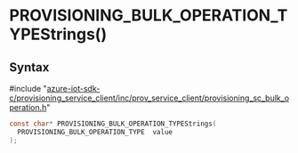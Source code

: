 # PROVISIONING_BULK_OPERATION_TYPEStrings()

## Syntax

\#include "[azure-iot-sdk-c/provisioning_service_client/inc/prov_service_client/provisioning_sc_bulk_operation.h](../iot-c-ref-provisioning-sc-bulk-operation-h.md)"  
```C
const char* PROVISIONING_BULK_OPERATION_TYPEStrings(
  PROVISIONING_BULK_OPERATION_TYPE  value
);
```

